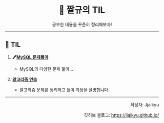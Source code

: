 <div align="center">
   <h1>📘 짤규의 TIL</h1>
   <p>공부한 내용을 꾸준히 정리해보자!</p>
</div>

---

## 📂 TIL
1. **🖊️[MySQL 문제풀이](https://jjalkyu.github.io/mySQL_examination/mySQL_PROCEDURE.md)** 
   - MySQL의 다양한 문제 풀이...

2. **[알고리즘 연습](https://jjalkyu.github.io/algorithm/2024/11/19/PassingCars/)**  
   - 알고리즘 문제를 정리하고 풀이 과정을 설명합니다.

---

<div align="right">
   <p>작성자: Jjalkyu</p>
   <p>깃허브 블로그: <a href="https://jjalkyu.github.io/">https://jjalkyu.github.io/</a></p>
</div>

